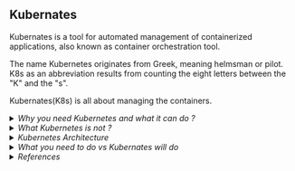 ## Kubernates

Kubernates is a tool for automated management of containerized applications, also known as container orchestration tool.

The name Kubernetes originates from Greek, meaning helmsman or pilot. K8s as an abbreviation results from counting the eight letters between the "K" and the "s".

Kubernates(K8s) is all about managing the containers.

<details>
<summary><i>Why you need Kubernetes and what it can do ?</i></summary>

Containers are a good way to bundle and run your applications. In a production environment, you need to manage the containers that run the applications and ensure that there is no downtime. For example, if a container goes down, another container needs to start. Wouldn't it be easier if this behavior was handled by a system?

Actually, Kubernetes supports several base container engines, and Docker is just one of them. The two technologies work great together, since `Docker` containers are an efficient way to distribute packaged applications. 

Docker provides a way to encapsulate applications and their dependencies into containers, ensuring consistency across different environments. It simplifies the process of packaging, shipping, and running applications.

While Docker is excellent for containerizing applications, it lacks built-in tools for orchestrating and managing multiple containers in a `distributed environment`. This is where Kubernetes comes in. Kubernetes enables you to automate the deployment, scaling, and operation of application containers. It ensures that containers are deployed in a resilient, scalable, and efficient manner.

Kubernetes provides you with a framework to run distributed systems resiliently. It takes care of scaling and failover for your application, provides deployment patterns, and more.

For example, Kubernetes can easily manage a `canary deployment` for your system. (`canary deployment` refers to a specific deployment strategy in software development and release management. In a canary deployment, a new version of a software application is rolled out to a small subset of users or servers first, before being gradually expanded to a larger audience. This approach is used to test the new version's stability and performance in a real-world environment, and to detect and address any issues or bugs before they affect the entire user base.)

Kubernates makes deploying your containers, monitoring your applications automatically across multiple servers, and scaling your application as simple as a single command. 

</details>


<details>
<summary><i>What Kubernetes is not ?</i></summary>

Kubernetes is not a traditional, all-inclusive PaaS (Platform as a Service) system. Since Kubernetes operates at the container level rather than at the hardware level, it provides some generally applicable features common to PaaS offerings, such as deployment, scaling, load balancing, and lets users integrate their logging, monitoring, and alerting solutions. However, Kubernetes is not monolithic, and these default solutions are optional and pluggable.

![](images/k8s-what-is-not.png)

</details>

<details>
<summary><i>Kubernetes Architecture</i></summary>

![](images/Kubernetes_architecture.png)

![](images/Kubernetes_architecture4.svg)

![](images/k8s-master-and-worker-node.png)

## Control plane / Master Node (Virtual Machine)

The `master node` is the one that has all the components of the Kubernetes control plane running on it. You can also set up multiple master nodes for `high availability`.

The Kubernetes control plane is the main entry point for administrators and users to manage the various nodes. Operations are issued to it either through HTTP calls or connecting to the machine and running command-line scripts. As the name implies, it controls how Kubernetes interacts with your applications.

![](images/k8s-master-node.png)

### API Server
The API server exposes a REST interface to the Kubernetes cluster. All operations against pods, services, and so forth, are executed programmatically by communicating with the endpoints provided by it.

### Scheduler
The scheduler is responsible for assigning work to the various nodes. It keeps watch over the resource capacity and ensures that a worker node’s performance is within an appropriate threshold.

- Watches for newly created pods with no assigned node, and selects a node for them to run on.

### Controller manager (Kube-controller-manager)
The controller-manager is responsible for making sure that the shared state of the cluster is operating as expected. More accurately, the controller manager oversees various controllers which respond to events (e.g., if a `node goes down`).

### etcd
etcd is a distributed key-value store that Kubernetes uses to store all of its data. It’s a simple database that can be queried to retrieve all of the information about the cluster’s state.

### Cloud-controller-manager

The cloud-controller-manager is a Kubernetes control plane component that embeds cloud-specific control logic. 

- Knows how to talk to the underlying cloud provider (AWS, GCP, Azure, etc) and make use of the services it offers.

## Worker Node (Virtual Machine)

A Kubernetes node manages and runs pods; it’s the machine (whether virtualized or physical) that performs the given work. Just as pods collect individual containers that operate together, a node collects entire pods that function together.

- Its not task specific, it can run totally different containers.
- It is managed by the master node.

![](images/k8s-worker-node.png)

### Kubelet
A Kubelet tracks the state of a pod to ensure that all the containers are running. It provides a `heartbeat` message every few seconds to the control plane. If a replication controller does not receive that message, the node is marked as `unhealthy`.

- It is the agent that runs on each node in the cluster. It makes sure that containers are running in a pod.
- Comunication bwteen master and worker nodes.
- API server is the only component that communicates with the kubelet.

![](images/Kubernetes_architecture3.png)

### Kube proxy
The Kube proxy routes traffic coming into a node from the service. It also handles the routing of traffic between containers on the same node.

- Managed node and pod network communication.

## POD (Container)

A Kubernetes pod is a group of containers, and is the smallest unit that Kubernetes administers. Pods have a single IP address that is applied to every container within the pod. Containers in a pod share the same resources such as memory and storage. 

Pods are ephemeral, which means that they are not designed to be persistent. If a pod is deleted, its IP address is released and the pod is not restarted. Pods are designed to be created, used, and discarded.

Kubernetes doesn’t treat its pods as unique, long-running instances; if a pod encounters an issue and dies, it’s Kubernetes job to replace it so that the application doesn’t experience any downtime.

pod executes the containers in it. i.e. just running the `docker run` command.

## Kubernates Cluster

A cluster is all of the above components put together as a single unit.

![](images/Kubernetes_architecture1.webp)

## kubectl (Kubernates CLI)

kubectl is a command-line tool that allows you to run commands against Kubernetes clusters. You can use kubectl to deploy applications, inspect and manage cluster resources, and view logs.



</details>

<details>
<summary><i>What you need to do vs Kubernates will do</i></summary>

| What you need to do | What Kubernates will do |
| --- | --- |
| Creates Cluster & Node Instances (Worker + Master Noes) | Create your Objects (pods) and manage them |
| Setup API Server, Kubelet and other Kubernates services / Software on Nodes | Monitor pods and re-create them, Scale pods etc|
| Create other (cloud) resources like Load Balancer, Storage etc | Utlizes the provided (cloud) resources to apply your configuration / goals |

</details>



<details>
<summary><i>References</i></summary>

Kubernetes Tutorials

https://www.aquasec.com/cloud-native-academy/kubernetes-101/kubernetes-tutorials-2/

</details>